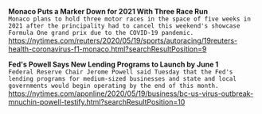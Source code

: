 **Monaco Puts a Marker Down for 2021 With Three Race Run**\
`Monaco plans to hold three motor races in the space of five weeks in 2021 after the principality had to cancel this weekend's showcase Formula One grand prix due to the COVID-19 pandemic.`\
https://nytimes.com/reuters/2020/05/19/sports/autoracing/19reuters-health-coronavirus-f1-monaco.html?searchResultPosition=9

**Fed's Powell Says New Lending Programs to Launch by June 1**\
`Federal Reserve Chair Jerome Powell said Tuesday that the Fed's lending programs for medium-sized businesses and state and local governments would begin operating by the end of this month. `\
https://nytimes.com/aponline/2020/05/19/business/bc-us-virus-outbreak-mnuchin-powell-testify.html?searchResultPosition=10

